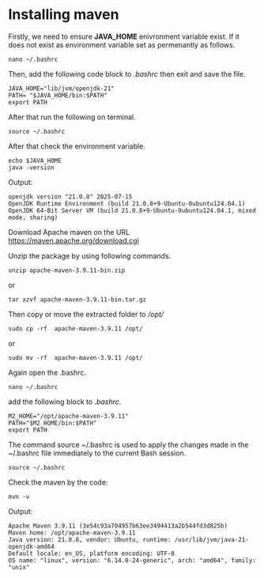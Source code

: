 # Installing maven

Firstly, we need to ensure **JAVA_HOME** enivronment variable exist. If it does not exist as environment variable set as permenantly as follows.  </p>

```{bash}
nano ~/.bashrc
```
Then, add the following code block to *.bashrc* then exit and save the file.</p>

``` {bash}
JAVA_HOME="lib/jvm/openjdk-21"
PATH= "$JAVA_HOME/bin:$PATH"
export PATH
```
After that run the following on terminal.
```{bash}
source ~/.bashrc
```
After that check the environment variable.</p>
```{bash}
echo $JAVA_HOME
java -version
```
Output: 
```
openjdk version "21.0.8" 2025-07-15
OpenJDK Runtime Environment (build 21.0.8+9-Ubuntu-0ubuntu124.04.1)
OpenJDK 64-Bit Server VM (build 21.0.8+9-Ubuntu-0ubuntu124.04.1, mixed mode, sharing)
```
Download Apache maven on the URL https://maven.apache.org/download.cgi </br>

Unzip the package by using following commands. </br>

```{bash}
unzip apache-maven-3.9.11-bin.zip
```

or

```{bash}
tar xzvf apache-maven-3.9.11-bin.tar.gz
```

Then copy or move the extracted folder to */opt/*

```{bash}
sudo cp -rf  apache-maven-3.9.11 /opt/
```

or 

```{bash}
sudo mv -rf  apache-maven-3.9.11 /opt/
```
Again open the .bashrc.
```{bash}
nano ~/.bashrc
```
add the following block to *.bashrc*.
```{bash}
M2_HOME="/opt/apache-maven-3.9.11"
PATH="$M2_HOME/bin:$PATH"
export PATH
```
The command source ~/.bashrc is used to apply the changes made in the ~/.bashrc file immediately to the current Bash session.
```{bash}
source ~/.bashrc
```

Check the maven by the code:
```{bash}
mvn -v
```
Output:
```
Apache Maven 3.9.11 (3e54c93a704957b63ee3494413a2b544fd3d825b)
Maven home: /opt/apache-maven-3.9.11
Java version: 21.0.8, vendor: Ubuntu, runtime: /usr/lib/jvm/java-21-openjdk-amd64
Default locale: en_US, platform encoding: UTF-8
OS name: "linux", version: "6.14.0-24-generic", arch: "amd64", family: "unix"
```
